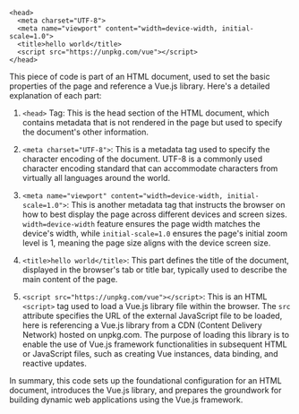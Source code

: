 ```
<head>
  <meta charset="UTF-8">
  <meta name="viewport" content="width=device-width, initial-scale=1.0">
  <title>hello world</title>
  <script src="https://unpkg.com/vue"></script>
</head>
```

This piece of code is part of an HTML document, used to set the basic properties of the page and reference a Vue.js library. Here's a detailed explanation of each part:

1. `<head>` Tag: This is the head section of the HTML document, which contains metadata that is not rendered in the page but used to specify the document's other information.

2. `<meta charset="UTF-8">`: This is a metadata tag used to specify the character encoding of the document. UTF-8 is a commonly used character encoding standard that can accommodate characters from virtually all languages around the world.

3. `<meta name="viewport" content="width=device-width, initial-scale=1.0">`: This is another metadata tag that instructs the browser on how to best display the page across different devices and screen sizes. `width=device-width` feature ensures the page width matches the device's width, while `initial-scale=1.0` ensures the page's initial zoom level is 1, meaning the page size aligns with the device screen size.

4. `<title>hello world</title>`: This part defines the title of the document, displayed in the browser's tab or title bar, typically used to describe the main content of the page.

5. `<script src="https://unpkg.com/vue"></script>`: This is an HTML `<script>` tag used to load a Vue.js library file within the browser. The `src` attribute specifies the URL of the external JavaScript file to be loaded, here is referencing a Vue.js library from a CDN (Content Delivery Network) hosted on unpkg.com. The purpose of loading this library is to enable the use of Vue.js framework functionalities in subsequent HTML or JavaScript files, such as creating Vue instances, data binding, and reactive updates.

In summary, this code sets up the foundational configuration for an HTML document, introduces the Vue.js library, and prepares the groundwork for building dynamic web applications using the Vue.js framework.